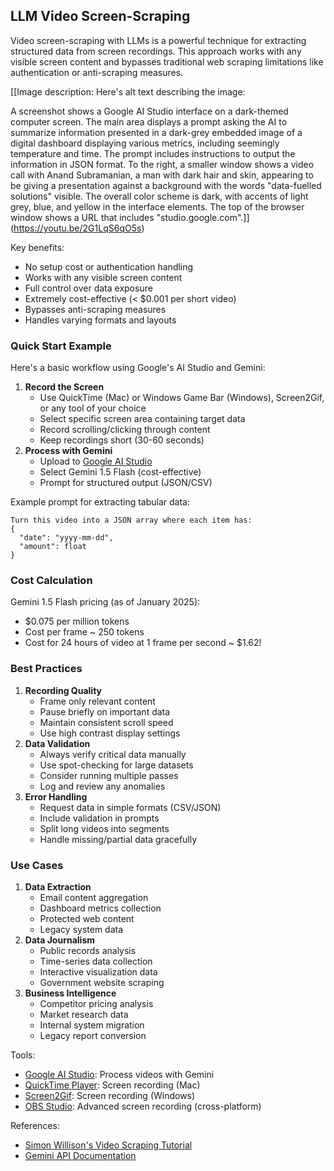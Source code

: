 ## LLM Video Screen-Scraping

Video screen-scraping with LLMs is a powerful technique for extracting structured data from screen recordings. This approach works with any visible screen content and bypasses traditional web scraping limitations like authentication or anti-scraping measures.

[[Image description: Here's alt text describing the image:

A screenshot shows a Google AI Studio interface on a dark-themed computer screen. The main area displays a prompt asking the AI to summarize information presented in a dark-grey embedded image of a digital dashboard displaying various metrics, including seemingly temperature and time. The prompt includes instructions to output the information in JSON format. To the right, a smaller window shows a video call with Anand Subramanian, a man with dark hair and skin, appearing to be giving a presentation against a background with the words "data-fuelled solutions" visible. The overall color scheme is dark, with accents of light grey, blue, and yellow in the interface elements.  The top of the browser window shows a URL that includes "studio.google.com".]](https://youtu.be/2G1LqS6qO5s)

Key benefits:

- No setup cost or authentication handling
- Works with any visible screen content
- Full control over data exposure
- Extremely cost-effective (&lt; $0.001 per short video)
- Bypasses anti-scraping measures
- Handles varying formats and layouts

### Quick Start Example

Here's a basic workflow using Google's AI Studio and Gemini:

1. **Record the Screen**
   - Use QuickTime (Mac) or Windows Game Bar (Windows), Screen2Gif, or any tool of your choice
   - Select specific screen area containing target data
   - Record scrolling/clicking through content
   - Keep recordings short (30-60 seconds)
2. **Process with Gemini**
   - Upload to [Google AI Studio](https://makersuite.google.com/app/prompts)
   - Select Gemini 1.5 Flash (cost-effective)
   - Prompt for structured output (JSON/CSV)

Example prompt for extracting tabular data:

```text
Turn this video into a JSON array where each item has:
{
  "date": "yyyy-mm-dd",
  "amount": float
}
```

### Cost Calculation

Gemini 1.5 Flash pricing (as of January 2025):

- $0.075 per million tokens
- Cost per frame ~ 250 tokens
- Cost for 24 hours of video at 1 frame per second ~ $1.62!

### Best Practices

1. **Recording Quality**
   - Frame only relevant content
   - Pause briefly on important data
   - Maintain consistent scroll speed
   - Use high contrast display settings
2. **Data Validation**
   - Always verify critical data manually
   - Use spot-checking for large datasets
   - Consider running multiple passes
   - Log and review any anomalies
3. **Error Handling**
   - Request data in simple formats (CSV/JSON)
   - Include validation in prompts
   - Split long videos into segments
   - Handle missing/partial data gracefully

### Use Cases

1. **Data Extraction**
   - Email content aggregation
   - Dashboard metrics collection
   - Protected web content
   - Legacy system data
2. **Data Journalism**
   - Public records analysis
   - Time-series data collection
   - Interactive visualization data
   - Government website scraping
3. **Business Intelligence**
   - Competitor pricing analysis
   - Market research data
   - Internal system migration
   - Legacy report conversion

Tools:

- [Google AI Studio](https://aistudio.google.com/app/prompts): Process videos with Gemini
- [QuickTime Player](https://support.apple.com/guide/quicktime-player/welcome/mac): Screen recording (Mac)
- [Screen2Gif](https://www.screentogif.com/): Screen recording (Windows)
- [OBS Studio](https://obsproject.com/): Advanced screen recording (cross-platform)

References:

- [Simon Willison's Video Scraping Tutorial](https://simonwillison.net/2024/Oct/17/video-scraping/)
- [Gemini API Documentation](https://ai.google.dev/docs)
